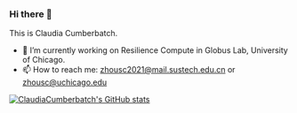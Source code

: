 ### Hi there 👋 

This is Claudia Cumberbatch.

<!--
**ClaudiaCumberbatch/ClaudiaCumberbatch** is a ✨ _special_ ✨ repository because its `README.md` (this file) appears on your GitHub profile.

Here are some ideas to get you started:

- 🔭 I’m currently working on ...
- 🌱 I’m currently learning ...
- 👯 I’m looking to collaborate on ...
- 🤔 I’m looking for help with ...
- 💬 Ask me about ...
- 📫 How to reach me: ...
- 😄 Pronouns: ...
- ⚡ Fun fact: ...


- 🔭 I’m currently working on High Performance Computing in HPC Lab, SUSTech.
- 🌱 I’m currently learning Compiler, Machine Learning, Object-Oriented Analysis and Design, Computer Network.
- 🤝 Group Project： Automatically Optimize Benchmarks on Supercomputers
-->
- 🔭 I’m currently working on Resilience Compute in Globus Lab, University of Chicago.
- 📫 How to reach me: zhousc2021@mail.sustech.edu.cn or zhousc@uchicago.edu


[![ClaudiaCumberbatch's GitHub stats](https://github-readme-stats.vercel.app/api?username=ClaudiaCumberbatch&show_icons=true&theme=vue)](https://github.com/anuraghazra/github-readme-stats)

